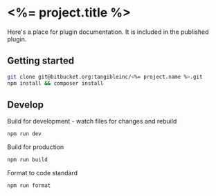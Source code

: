 # <%= project.title %>

Here's a place for plugin documentation. It is included in the published plugin.

## Getting started

```sh
git clone git@bitbucket.org:tangibleinc/<%= project.name %>.git
npm install && composer install
```

## Develop

Build for development - watch files for changes and rebuild

```sh
npm run dev
```

Build for production

```sh
npm run build
```

Format to code standard

```sh
npm run format
```

